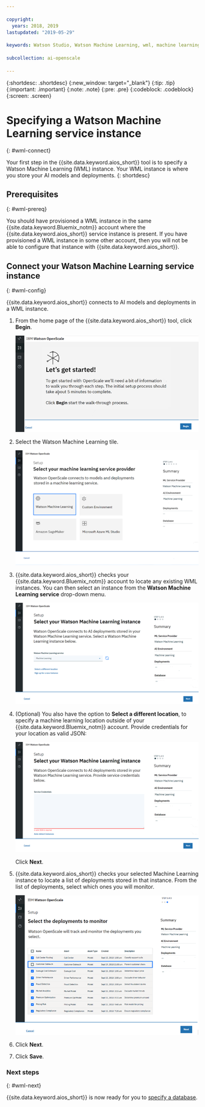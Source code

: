 ```yaml
---

copyright:
  years: 2018, 2019
lastupdated: "2019-05-29"

keywords: Watson Studio, Watson Machine Learning, wml, machine learning, services

subcollection: ai-openscale

---
```


{:shortdesc: .shortdesc}
{:new_window: target="_blank"}
{:tip: .tip}
{:important: .important}
{:note: .note}
{:pre: .pre}
{:codeblock: .codeblock}
{:screen: .screen}

# Specifying a Watson Machine Learning service instance
{: #wml-connect}

Your first step in the {{site.data.keyword.aios_short}} tool is to specify a Watson Machine Learning (WML) instance. Your WML instance is where you store your AI models and deployments.
{: shortdesc}

## Prerequisites
{: #wml-prereq}

You should have provisioned a WML instance in the same {{site.data.keyword.Bluemix_notm}} account where the {{site.data.keyword.aios_short}} service instance is present. If you have provisioned a WML instance in some other account, then you will not be able to configure that instance with {{site.data.keyword.aios_short}}.

## Connect your Watson Machine Learning service instance
{: #wml-config}

{{site.data.keyword.aios_short}} connects to AI models and deployments in a WML instance.

1.  From the home page of the {{site.data.keyword.aios_short}} tool, click **Begin**.

    ![Home page](images/gs-config-start.png)

2.  Select the Watson Machine Learning tile.

    ![Tile selection](images/connect-wml.png)

3.  {{site.data.keyword.aios_short}} checks your {{site.data.keyword.Bluemix_notm}} account to locate any existing WML instances. You can then select an instance from the **Watson Machine Learning service** drop-down menu.

    ![Select WML service](images/gs-set-wml.png)

4.  (Optional) You also have the option to **Select a different location**, to specify a machine learning location outside of your {{site.data.keyword.Bluemix_notm}} account. Provide credentials for your location as valid JSON:

    ![Set WML instance](images/gs-get-wml.png)

    Click **Next**.

5.  {{site.data.keyword.aios_short}} checks your selected Machine Learning instance to locate a list of deployments stored in that instance. From the list of deployments, select which ones you will monitor.

    ![Select deployments](images/gs-config-deploy.png)

6.  Click **Next**.
7.  Click **Save**.

### Next steps
{: #wml-next}

{{site.data.keyword.aios_short}} is now ready for you to [specify a database](/docs/services/ai-openscale?topic=ai-openscale-connect-db).

